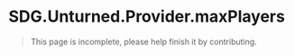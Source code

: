 # SDG.Unturned.Provider.maxPlayers

> This page is incomplete, please help finish it by contributing.